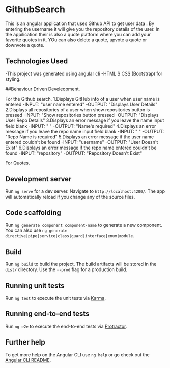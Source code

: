 # GithubSearch
This is an angular application that uses Github API to get user data . By entering the username it will give you the repository details of the user. In the appilication their is also a quote platform where you can add your favorite quotes in it. YOu can also delete a quote, upvote a quote or downvote a quote.

## Technologies Used

-This project was generated using angular cli
-HTML $ CSS (Bootstrap) for styling.

##Behaviour Driven Develeopment.

For the Github search.
1.Displays GitHub info of a user when user name is entered
-INPUT: "user name entered"
-OUTPUT: "Displays User Details"
2.Displays all repositories of a user when show repositories button is pressed
-INPUT: "Show repositories button pressed
-OUTPUT: "Displays User Repo Details"
3.Displays an error message if you leave the name input field blank
-INPUT: " "
-OUTPUT: "Name's required"
4.Displays an error message if you leave the repo name input field blank
-INPUT: " "
-OUTPUT: "Repo Name is required"
5.Displays an error message if the user name entered couldn't be found
-INPUT: "username"
-OUTPUT: "User Doesn't Exist"
6.Displays an error message if the repo name entered couldn't be found
-INPUT: "repository"
-OUTPUT: "Repository Doesn't Exist"

For Quotes.


## Development server

Run `ng serve` for a dev server. Navigate to `http://localhost:4200/`. The app will automatically reload if you change any of the source files.

## Code scaffolding

Run `ng generate component component-name` to generate a new component. You can also use `ng generate directive|pipe|service|class|guard|interface|enum|module`.

## Build

Run `ng build` to build the project. The build artifacts will be stored in the `dist/` directory. Use the `--prod` flag for a production build.

## Running unit tests

Run `ng test` to execute the unit tests via [Karma](https://karma-runner.github.io).

## Running end-to-end tests

Run `ng e2e` to execute the end-to-end tests via [Protractor](http://www.protractortest.org/).

## Further help

To get more help on the Angular CLI use `ng help` or go check out the [Angular CLI README](https://github.com/angular/angular-cli/blob/master/README.md).

